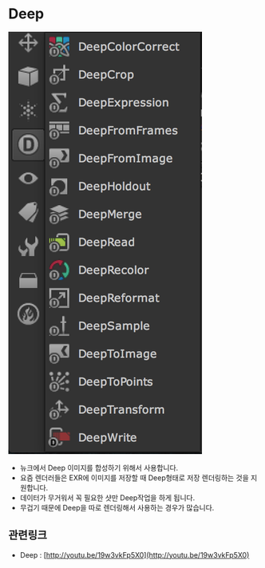 # Deep

![](../.gitbook/assets/nuke_toolbar_deep.png)

* 뉴크에서 Deep 이미지를 합성하기 위해서 사용합니다.
* 요즘 렌더러들은 EXR에 이미지를 저장할 때 Deep형태로 저장 렌더링하는 것을 지원합니다.
* 데이터가 무거워서 꼭 필요한 샷만 Deep작업을 하게 됩니다.
* 무겁기 때문에 Deep을 따로 렌더링해서 사용하는 경우가 많습니다.

## 관련링크

* Deep : [http://youtu.be/19w3vkFp5X0](http://youtu.be/19w3vkFp5X0)

